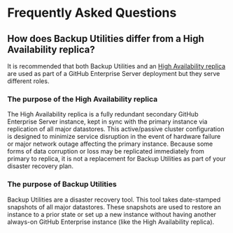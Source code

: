 # Frequently Asked Questions

## How does Backup Utilities differ from a High Availability replica?
It is recommended that both Backup Utilities and an [High Availability replica][1]
are used as part of a GitHub Enterprise Server deployment but they serve different roles.

### The purpose of the High Availability replica
The High Availability replica is a fully redundant secondary GitHub Enterprise Server
instance, kept in sync with the primary instance via replication of all major
datastores. This active/passive cluster configuration is designed to minimize
service disruption in the event of hardware failure or major network outage
affecting the primary instance. Because some forms of data corruption or loss may
be replicated immediately from primary to replica, it is not a replacement for
Backup Utilities as part of your disaster recovery plan.

### The purpose of Backup Utilities
Backup Utilities are a disaster recovery tool. This tool takes date-stamped
snapshots of all major datastores. These snapshots are used to restore an instance
to a prior state or set up a new instance without having another always-on GitHub
Enterprise instance (like the High Availability replica).

[1]: https://help.github.com/enterprise/admin/guides/installation/high-availability-cluster-configuration/
